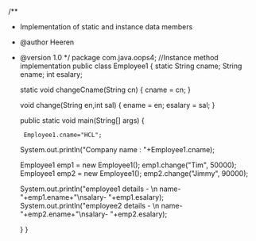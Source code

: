 /**
 * Implementation of static and instance data members
 * @author Heeren
 * @version 1.0
 */
package com.java.oops4;
//Instance method implementation 
public class Employee1 {
	static String cname;
	String ename;
	int esalary;

	static void changeCname(String cn)
	{
		cname = cn;
	}
	
	void change(String en,int sal)
	{
	ename = en;
	esalary = sal;
	}

	public static void main(String[] args) {

		Employee1.cname="HCL";
	System.out.println("Company name : "+Employee1.cname);
	
	Employee1 emp1 = new Employee1();
	emp1.change("Tim", 50000);
	Employee1 emp2 = new Employee1();
	emp2.change("Jimmy", 90000);
	
	System.out.println("employee1 details - \n name- "+emp1.ename+"\nsalary- "+emp1.esalary);
	System.out.println("employee2 details - \n name- "+emp2.ename+"\nsalary- "+emp2.esalary);

	}
}
